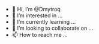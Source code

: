 - 👋 Hi, I’m @Dmytroq
- 👀 I’m interested in ...
- 🌱 I’m currently learning ...
- 💞️ I’m looking to collaborate on ...
- 📫 How to reach me ...

<!---
Dmytroq/Dmytroq is a ✨ special ✨ repository because its `README.md` (this file) appears on your GitHub profile.
You can click the Preview link to take a look at your changes.
--->
